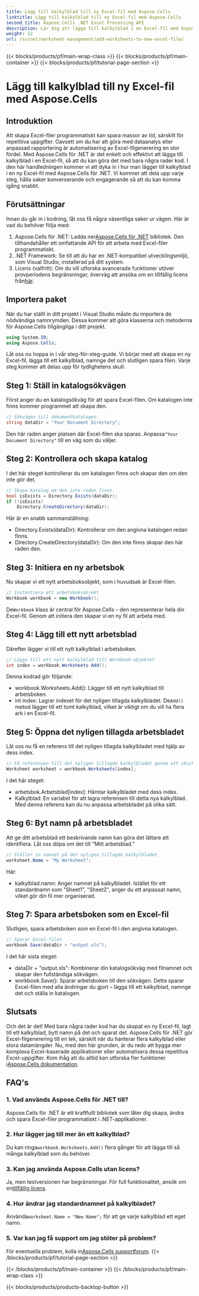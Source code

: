 ```yaml
---
title: Lägg till kalkylblad till ny Excel-fil med Aspose.Cells
linktitle: Lägg till kalkylblad till ny Excel-fil med Aspose.Cells
second_title: Aspose.Cells .NET Excel Processing API
description: Lär dig att lägga till kalkylblad i en Excel-fil med Aspose.Cells för .NET. Steg-för-steg-guide för nybörjare, från installation till att spara Excel-filen.
weight: 12
url: /sv/net/worksheet-management/add-worksheets-to-new-excel-file/
---
```


{{< blocks/products/pf/main-wrap-class >}}
{{< blocks/products/pf/main-container >}}
{{< blocks/products/pf/tutorial-page-section >}}

# Lägg till kalkylblad till ny Excel-fil med Aspose.Cells

## Introduktion
Att skapa Excel-filer programmatiskt kan spara massor av tid, särskilt för repetitiva uppgifter. Oavsett om du har att göra med dataanalys eller anpassad rapportering är automatisering av Excel-filgenerering en stor fördel. Med Aspose.Cells för .NET är det enkelt och effektivt att lägga till kalkylblad i en Excel-fil, så att du kan göra det med bara några rader kod.
I den här handledningen kommer vi att dyka in i hur man lägger till kalkylblad i en ny Excel-fil med Aspose.Cells för .NET. Vi kommer att dela upp varje steg, hålla saker konverserande och engagerande så att du kan komma igång snabbt.
## Förutsättningar
Innan du går in i kodning, låt oss få några väsentliga saker ur vägen. Här är vad du behöver följa med:
1.  Aspose.Cells för .NET: Ladda ner[Aspose.Cells för .NET](https://releases.aspose.com/cells/net/) bibliotek. Den tillhandahåller ett omfattande API för att arbeta med Excel-filer programmatiskt.
2. .NET Framework: Se till att du har en .NET-kompatibel utvecklingsmiljö, som Visual Studio, installerad på ditt system.
3.  Licens (valfritt): Om du vill utforska avancerade funktioner utöver provperiodens begränsningar, överväg att ansöka om en tillfällig licens från[här](https://purchase.aspose.com/temporary-license/).
## Importera paket
När du har ställt in ditt projekt i Visual Studio måste du importera de nödvändiga namnrymden. Dessa kommer att göra klasserna och metoderna för Aspose.Cells tillgängliga i ditt projekt.
```csharp
using System.IO;
using Aspose.Cells;
```
Låt oss nu hoppa in i vår steg-för-steg-guide.
Vi börjar med att skapa en ny Excel-fil, lägga till ett kalkylblad, namnge det och slutligen spara filen. Varje steg kommer att delas upp för tydlighetens skull.
## Steg 1: Ställ in katalogsökvägen
Först anger du en katalogsökväg för att spara Excel-filen. Om katalogen inte finns kommer programmet att skapa den.
```csharp
// Sökvägen till dokumentkatalogen.
string dataDir = "Your Document Directory";
```
 Den här raden anger platsen där Excel-filen ska sparas. Anpassa`"Your Document Directory"` till en väg som du väljer.
## Steg 2: Kontrollera och skapa katalog
I det här steget kontrollerar du om katalogen finns och skapar den om den inte gör det.
```csharp
// Skapa katalog om den inte redan finns.
bool isExists = Directory.Exists(dataDir);
if (!isExists)
    Directory.CreateDirectory(dataDir);
```
Här är en snabb sammanställning:
- Directory.Exists(dataDir): Kontrollerar om den angivna katalogen redan finns.
- Directory.CreateDirectory(dataDir): Om den inte finns skapar den här raden den.
## Steg 3: Initiera en ny arbetsbok
Nu skapar vi ett nytt arbetsboksobjekt, som i huvudsak är Excel-filen. 
```csharp
// Instantiera ett arbetsboksobjekt
Workbook workbook = new Workbook();
```
 De`Workbook` klass är central för Aspose.Cells – den representerar hela din Excel-fil. Genom att initiera den skapar vi en ny fil att arbeta med.
## Steg 4: Lägg till ett nytt arbetsblad
Därefter lägger vi till ett nytt kalkylblad i arbetsboken. 
```csharp
// Lägga till ett nytt kalkylblad till Workbook-objektet
int index = workbook.Worksheets.Add();
```
Denna kodrad gör följande:
- workbook.Worksheets.Add(): Lägger till ett nytt kalkylblad till arbetsboken.
- int index: Lagrar indexet för det nyligen tillagda kalkylbladet.
 De`Add()` metod lägger till ett tomt kalkylblad, vilket är viktigt om du vill ha flera ark i en Excel-fil.
## Steg 5: Öppna det nyligen tillagda arbetsbladet
Låt oss nu få en referens till det nyligen tillagda kalkylbladet med hjälp av dess index.
```csharp
// Få referensen till det nyligen tillagda kalkylbladet genom att skicka dess arkindex
Worksheet worksheet = workbook.Worksheets[index];
```
I det här steget:
- arbetsbok.Arbetsblad[index]: Hämtar kalkylbladet med dess index.
- Kalkylblad: En variabel för att lagra referensen till detta nya kalkylblad.
Med denna referens kan du nu anpassa arbetsbladet på olika sätt.
## Steg 6: Byt namn på arbetsbladet
Att ge ditt arbetsblad ett beskrivande namn kan göra det lättare att identifiera. Låt oss döpa om det till "Mitt arbetsblad."
```csharp
// Ställer in namnet på det nyligen tillagda kalkylbladet
worksheet.Name = "My Worksheet";
```
Här:
- kalkylblad.namn: Anger namnet på kalkylbladet. 
Istället för ett standardnamn som "Sheet1", "Sheet2", anger du ett anpassat namn, vilket gör din fil mer organiserad.
## Steg 7: Spara arbetsboken som en Excel-fil
Slutligen, spara arbetsboken som en Excel-fil i den angivna katalogen.
```csharp
// Sparar Excel-filen
workbook.Save(dataDir + "output.xls");
```
I det här sista steget:
- dataDir + "output.xls": Kombinerar din katalogsökväg med filnamnet och skapar den fullständiga sökvägen.
- workbook.Save(): Sparar arbetsboken till den sökvägen.
Detta sparar Excel-filen med alla ändringar du gjort – lägga till ett kalkylblad, namnge det och ställa in katalogen.
## Slutsats
Och det är det! Med bara några rader kod har du skapat en ny Excel-fil, lagt till ett kalkylblad, bytt namn på det och sparat det. Aspose.Cells för .NET gör Excel-filgenerering till en lek, särskilt när du hanterar flera kalkylblad eller stora datamängder. Nu, med den här grunden, är du redo att bygga mer komplexa Excel-baserade applikationer eller automatisera dessa repetitiva Excel-uppgifter.
 Kom ihåg att du alltid kan utforska fler funktioner i[Aspose.Cells dokumentation](https://reference.aspose.com/cells/net/).
## FAQ's
### 1. Vad används Aspose.Cells för .NET till?
Aspose.Cells för .NET är ett kraftfullt bibliotek som låter dig skapa, ändra och spara Excel-filer programmatiskt i .NET-applikationer.
### 2. Hur lägger jag till mer än ett kalkylblad?
 Du kan ringa`workbook.Worksheets.Add()` flera gånger för att lägga till så många kalkylblad som du behöver.
### 3. Kan jag använda Aspose.Cells utan licens?
 Ja, men testversionen har begränsningar. För full funktionalitet, ansök om en[tillfällig licens](https://purchase.aspose.com/temporary-license/).
### 4. Hur ändrar jag standardnamnet på kalkylbladet?
 Använda`worksheet.Name = "New Name";` för att ge varje kalkylblad ett eget namn.
### 5. Var kan jag få support om jag stöter på problem?
 För eventuella problem, kolla in[Aspose.Cells supportforum](https://forum.aspose.com/c/cells/9).
{{< /blocks/products/pf/tutorial-page-section >}}

{{< /blocks/products/pf/main-container >}}
{{< /blocks/products/pf/main-wrap-class >}}

{{< blocks/products/products-backtop-button >}}
